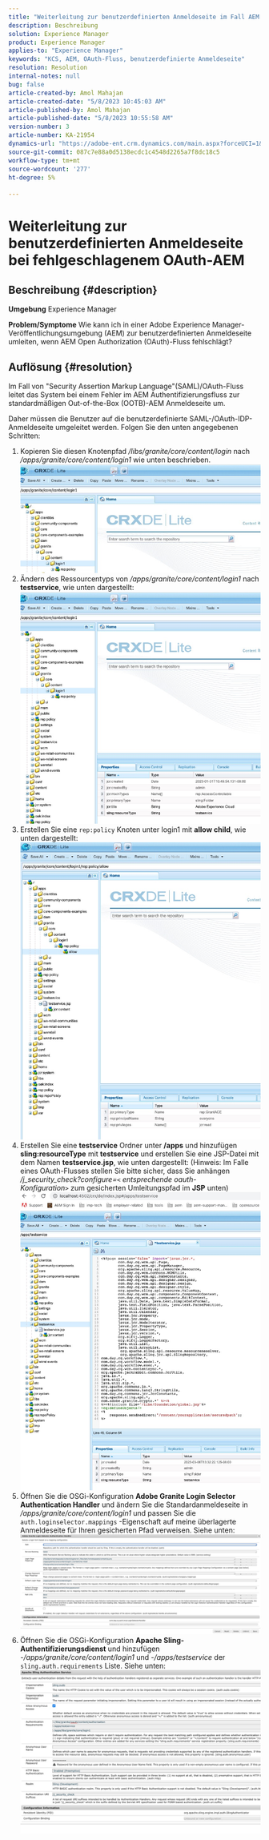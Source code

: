 ```yaml
---
title: "Weiterleitung zur benutzerdefinierten Anmeldeseite im Fall AEM OAuth-Flow-Fehlers"
description: Beschreibung
solution: Experience Manager
product: Experience Manager
applies-to: "Experience Manager"
keywords: "KCS, AEM, OAuth-Fluss, benutzerdefinierte Anmeldeseite"
resolution: Resolution
internal-notes: null
bug: false
article-created-by: Amol Mahajan
article-created-date: "5/8/2023 10:45:03 AM"
article-published-by: Amol Mahajan
article-published-date: "5/8/2023 10:55:58 AM"
version-number: 3
article-number: KA-21954
dynamics-url: "https://adobe-ent.crm.dynamics.com/main.aspx?forceUCI=1&pagetype=entityrecord&etn=knowledgearticle&id=e93f925e-8ded-ed11-8849-6045bd006295"
source-git-commit: 087c7e88a0d5138ecdc1c4548d2265a7f8dc18c5
workflow-type: tm+mt
source-wordcount: '277'
ht-degree: 5%

---
```


# Weiterleitung zur benutzerdefinierten Anmeldeseite bei fehlgeschlagenem OAuth-AEM

## Beschreibung {#description}

<b>Umgebung</b>
Experience Manager


<b>Problem/Symptome</b>
Wie kann ich in einer Adobe Experience Manager-Veröffentlichungsumgebung (AEM) zur benutzerdefinierten Anmeldeseite umleiten, wenn AEM Open Authorization (OAuth)-Fluss fehlschlägt?


## Auflösung {#resolution}


Im Fall von &quot;Security Assertion Markup Language&quot;(SAML)/OAuth-Fluss leitet das System bei einem Fehler im AEM Authentifizierungsfluss zur standardmäßigen Out-of-the-Box (OOTB)-AEM Anmeldeseite um.

Daher müssen die Benutzer auf die benutzerdefinierte SAML-/OAuth-IDP-Anmeldeseite umgeleitet werden. Folgen Sie den unten angegebenen Schritten:

1. Kopieren Sie diesen Knotenpfad */libs/granite/core/content/login* nach */apps/granite/core/content/login1* wie unten beschrieben.![](assets/704db5a9-53eb-ed11-a7c6-6045bd006e5a.png)
2. Ändern des Ressourcentyps von */apps/granite/core/content/login1* nach <b>testservice</b>, wie unten dargestellt:![](assets/25e0ebb5-ede4-ed11-a7c7-6045bd006a22.png)
3. Erstellen Sie eine `rep:policy` Knoten unter login1 mit <b>allow child</b>, wie unten dargestellt:![](assets/cc0347ce-ede4-ed11-a7c7-6045bd006a22.png)
4. Erstellen Sie eine <b>testservice</b> Ordner unter <b>/apps</b> und hinzufügen <b>sling:resourceType</b> mit <b>testservice</b> und erstellen Sie eine JSP-Datei mit dem Namen <b>testservice.jsp</b>, wie unten dargestellt: (Hinweis: Im Falle eines OAuth-Flusses stellen Sie bitte sicher, dass Sie anhängen */j_security_check?configure=`<` entsprechende oauth-Konfiguration`>`* zum gesicherten Umleitungspfad im <b>JSP</b> unten)![](assets/aec657e1-ede4-ed11-a7c7-6045bd006a22.png)
5. Öffnen Sie die OSGi-Konfiguration <b>Adobe Granite Login Selector Authentication Handler</b> und ändern Sie die Standardanmeldeseite in */apps/granite/core/content/login1* und passen Sie die `auth.loginselector.mappings` -Eigenschaft auf meine überlagerte Anmeldeseite für Ihren gesicherten Pfad verweisen. Siehe unten:![](assets/b45869f6-ede4-ed11-a7c7-6045bd006a22.png)
6. Öffnen Sie die OSGi-Konfiguration <b>Apache Sling-Authentifizierungsdienst</b> und hinzufügen *-/apps/granite/core/content/login1* und *-/apps/testservice* der `sling.auth.requirements` Liste. Siehe unten:![](assets/494fad08-eee4-ed11-a7c7-6045bd006a22.png)

